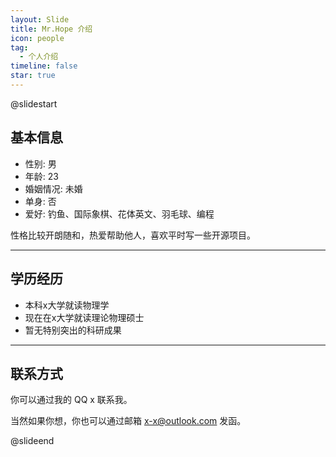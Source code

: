 ```yaml
---
layout: Slide
title: Mr.Hope 介绍
icon: people
tag:
  - 个人介绍
timeline: false
star: true
---
```


@slidestart

<!-- .element: class="r-fit-text" -->

## 基本信息

- 性别: 男
- 年龄: 23
- 婚姻情况: 未婚
- 单身: 否
- 爱好: 钓鱼、国际象棋、花体英文、羽毛球、编程

性格比较开朗随和，热爱帮助他人，喜欢平时写一些开源项目。

---

## 学历经历

- 本科x大学就读物理学
- 现在在x大学就读理论物理硕士
- 暂无特别突出的科研成果

---

## 联系方式

你可以通过我的 QQ x 联系我。

当然如果你想，你也可以通过邮箱 [x-x@outlook.com](mailto:x-x@outlook.com) 发函。

@slideend
